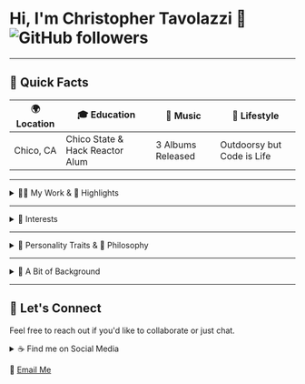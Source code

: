 # Hi, I'm Christopher Tavolazzi 👋 ![GitHub followers](https://img.shields.io/github/followers/ctavolazzi?label=Followers&style=flat-square)

---

## 📍 Quick Facts

| 🌍 Location | 🎓 Education  | 🎵 Music  | 🌲 Lifestyle  |
| ---         | ---           | ---       | ---           |
| Chico, CA   | Chico State & Hack Reactor Alum | 3 Albums Released | Outdoorsy but Code is Life |

---

<details>
  <summary>👨‍💼 My Work & 🌟 Highlights</summary>

  - **AES**: Focusing on solar systems.
  - **Gentle Bull Co**: Founder of a creative consultancy.
  - **AIECO**: Specializing in AI/ML and R&D.
  ---
  - 🦅 **Eagle Scout**
  - 💻 **Hack Reactor Alum**
  - 🎓 **Chico State Alum**
  - 🎵 **Musician with 3 Albums Released**
  - 🌲 **Outdoorsy but Code is Life**

  > 🛠 **Current Project**: Working on an Obsidian plugin that allows vaults to dynamically respond to user input and maintain consistency across files. Allows you to edit once, update everywhere.

</details>

---

<details>
  <summary>🎯 Interests</summary>

  - [ ] Music
  - [ ] Creation
  - [ ] Art
  - [ ] Tech
  - [ ] Sci-fi
  - [ ] Futurism
  - [ ] History

</details>

---

<details>
  <summary>🧠 Personality Traits & 📜 Philosophy</summary>

  - **Personality**: I appreciate depth in discussions and enjoy exploring new subjects.
  - **Philosophy**: I strive to be resilient and curious while living with increasing integrity.

</details>

---

<details>
  <summary>🌈 A Bit of Background</summary>

  I was born in Redding, CA, but escaped to Chico where I discovered a love for life, music, art, and creativity. I'm a musician with a love of coding and open source software development.

</details>

---

## 🤝 Let's Connect

Feel free to reach out if you'd like to collaborate or just chat.

<details>
  <summary>☕️ Find me on Social Media</summary>

  I did a stint as a barista and earned the social media handle [@thecoffeejesus](https://www.twitter.com/thecoffeejesus). You can find me under the same name on [Instagram](https://www.instagram.com/thecoffeejesus), [LinkedIn](https://www.linkedin.com/in/ctavolazzi), and [Reddit](https://www.reddit.com/user/thecoffeejesus).

</details>

📧 [Email Me](mailto:ctavolazzi@gmail.com)
